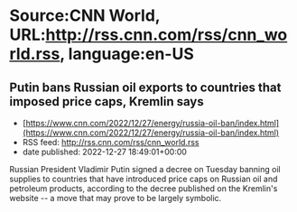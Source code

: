 # Source:CNN World, URL:http://rss.cnn.com/rss/cnn_world.rss, language:en-US

## Putin bans Russian oil exports to countries that imposed price caps, Kremlin says
 - [https://www.cnn.com/2022/12/27/energy/russia-oil-ban/index.html](https://www.cnn.com/2022/12/27/energy/russia-oil-ban/index.html)
 - RSS feed: http://rss.cnn.com/rss/cnn_world.rss
 - date published: 2022-12-27 18:49:01+00:00

Russian President Vladimir Putin signed a decree on Tuesday banning oil supplies to countries that have introduced price caps on Russian oil and petroleum products, according to the decree published on the Kremlin's website -- a move that may prove to be largely symbolic.


